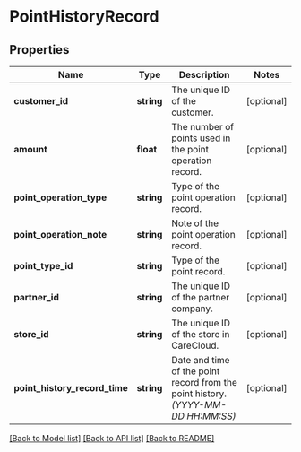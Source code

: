 # PointHistoryRecord

## Properties
Name | Type | Description | Notes
------------ | ------------- | ------------- | -------------
**customer_id** | **string** | The unique ID of the customer. | [optional] 
**amount** | **float** | The number of points used in the point operation record. | [optional] 
**point_operation_type** | **string** | Type of the point operation record. | [optional] 
**point_operation_note** | **string** | Note of the point operation record. | [optional] 
**point_type_id** | **string** | Type of the point record. | [optional] 
**partner_id** | **string** | The unique ID of the partner company. | [optional] 
**store_id** | **string** | The unique ID of the store in CareCloud. | [optional] 
**point_history_record_time** | **string** | Date and time of the point record from the point history. *(YYYY-MM-DD HH:MM:SS)* | [optional] 

[[Back to Model list]](../../README.md#documentation-for-models) [[Back to API list]](../../README.md#documentation-for-api-endpoints) [[Back to README]](../../README.md)

